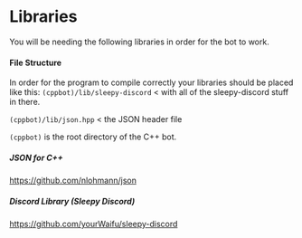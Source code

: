 # Libraries
You will be needing the following libraries in order for the bot to work.

#### File Structure
In order for the program to compile correctly your libraries should be placed like this:
`(cppbot)/lib/sleepy-discord` < with all of the sleepy-discord stuff in there.

`(cppbot)/lib/json.hpp` < the JSON header file

`(cppbot)` is the root directory of the C++ bot.

##### JSON for C++
https://github.com/nlohmann/json

##### Discord Library (Sleepy Discord)
https://github.com/yourWaifu/sleepy-discord